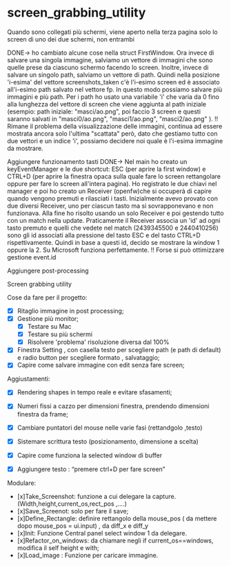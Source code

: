 # screen_grabbing_utility
Quando sono collegati più schermi, viene aperto nella terza pagina solo lo screen di uno dei due schermi, non entrambi

DONE-> ho cambiato alcune cose nella struct FirstWindow. Ora invece di salvare una singola immagine, salviamo un vettore di immagini
che sono quelle prese da ciascuno schermo facendo lo screen. Inoltre, invece di salvare un singolo path, salviamo un vettore di path.
Quindi nella posizione 'i-esima' del vettore screenshots_taken c'è l'i-esimo screen ed è associato all'i-esimo path salvato nel vettore fp.
In questo modo possiamo salvare più immagini e più path. Per i path ho usato una variabile 'i' che varia da 0 fino alla lunghezza del vettore
di screen che viene aggiunta al path iniziale (esempio: path iniziale: "masci/ao.png", poi faccio 3 screen e questi saranno salvati in "masci0/ao.png", "masci1/ao.png", "masci2/ao.png" ). 
!! Rimane il problema della visualizzazione delle immagini, continua ad essere mostrata ancora solo l'ultima "scattata" però, dato che gestiamo tutto con due vettori e un indice 'i', possiamo decidere noi quale è l'i-esima immagine da mostrare.

Aggiungere funzionamento tasti 
DONE-> Nel main ho creato un keyEventManager e le due shortcut: ESC (per aprire la first window) e CTRL+D (per aprire la finestra opaca sulla quale fare lo screen rettangolare oppure per fare lo screen all'intera pagina). Ho registrato le due chiavi nel manager e poi ho creato un Receiver (openfw)che si occuperà di capire quando vengono premuti e rilasciati i tasti. Inizialmente avevo provato con due diversi Receiver, uno per ciascun tasto ma si sovrapponevano e non funzionava. Alla fine ho risolto usando un solo Receiver e poi gestendo tutto con un match nella update. Praticamente il Receiver associa un 'id' ad ogni tasto premuto e quelli che vedete nel match (2439345500 e 2440410256) sono gli id associati alla pressione del tasto ESC e del tasto CTRL+D rispettivamente. Quindi in base a questi id, decido se mostrare la window 1 oppure la 2. Su Microsoft funziona perfettamente.
!! Forse si può ottimizzare gestione event.id

Aggiungere post-processing


Screen grabbing utility 

Cose da fare per il progetto:
- [x] Ritaglio immagine in post processing;
- [x] Gestione più monitor;
    - [x] Testare su Mac 
    - [x] Testare su più schermi
    - [x] Risolvere 'problema' risoluzione diversa dal 100%

- [x] Finestra Setting , con casella testo per scegliere path (e path di default) e radio button per scegliere formato , salvataggio;
- [x] Capire come salvare immagine con edit senza fare screen;

Aggiustamenti:
- [x] Rendering shapes in tempo reale e evitare sfasamenti;
- [x] Numeri fissi a cazzo per dimensioni finestra, prendendo dimensioni finestra da frame;
- [x] Cambiare puntatori del mouse nelle varie fasi (rettandgolo ,testo)
- [x] Sistemare scrittura testo (posizionamento, dimensione a scelta) 
- [x] Capire come funziona la selected window di buffer
- [x] Aggiungere testo : “premere ctrl+D per fare screen” 


Modulare:
- [x]Take_Screenshot: funzione a cui delegare la capture. (Width,height,current_os,rect_pos ,….)  
- [x]Save_Screenot:  solo per fare il save;
- [x]Define_Rectangle: definire rettangolo  della mouse_pos ( da mettere dopo mouse_pos = ui.input) , da diff_x e diff_y 
- [x]Init: Funzione Central panel select window 1 da delegare.
- [x]Refactor_on_windows: da chiamare negli if current_os==windows, modifica il self height e with; 
- [x]Load_image : Funzione per caricare immagine. 

